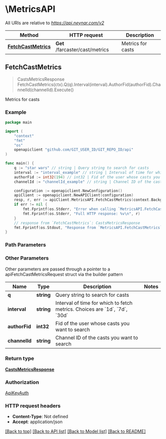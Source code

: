 # \MetricsAPI

All URIs are relative to *https://api.neynar.com/v2*

Method | HTTP request | Description
------------- | ------------- | -------------
[**FetchCastMetrics**](MetricsAPI.md#FetchCastMetrics) | **Get** /farcaster/cast/metrics | Metrics for casts



## FetchCastMetrics

> CastsMetricsResponse FetchCastMetrics(ctx).Q(q).Interval(interval).AuthorFid(authorFid).ChannelId(channelId).Execute()

Metrics for casts



### Example

```go
package main

import (
	"context"
	"fmt"
	"os"
	openapiclient "github.com/GIT_USER_ID/GIT_REPO_ID/api"
)

func main() {
	q := "star wars" // string | Query string to search for casts
	interval := "interval_example" // string | Interval of time for which to fetch metrics. Choices are `1d`, `7d`, `30d` (optional)
	authorFid := int32(194) // int32 | Fid of the user whose casts you want to search (optional)
	channelId := "channelId_example" // string | Channel ID of the casts you want to search (optional)

	configuration := openapiclient.NewConfiguration()
	apiClient := openapiclient.NewAPIClient(configuration)
	resp, r, err := apiClient.MetricsAPI.FetchCastMetrics(context.Background()).Q(q).Interval(interval).AuthorFid(authorFid).ChannelId(channelId).Execute()
	if err != nil {
		fmt.Fprintf(os.Stderr, "Error when calling `MetricsAPI.FetchCastMetrics``: %v\n", err)
		fmt.Fprintf(os.Stderr, "Full HTTP response: %v\n", r)
	}
	// response from `FetchCastMetrics`: CastsMetricsResponse
	fmt.Fprintf(os.Stdout, "Response from `MetricsAPI.FetchCastMetrics`: %v\n", resp)
}
```

### Path Parameters



### Other Parameters

Other parameters are passed through a pointer to a apiFetchCastMetricsRequest struct via the builder pattern


Name | Type | Description  | Notes
------------- | ------------- | ------------- | -------------
 **q** | **string** | Query string to search for casts | 
 **interval** | **string** | Interval of time for which to fetch metrics. Choices are &#x60;1d&#x60;, &#x60;7d&#x60;, &#x60;30d&#x60; | 
 **authorFid** | **int32** | Fid of the user whose casts you want to search | 
 **channelId** | **string** | Channel ID of the casts you want to search | 

### Return type

[**CastsMetricsResponse**](CastsMetricsResponse.md)

### Authorization

[ApiKeyAuth](../README.md#ApiKeyAuth)

### HTTP request headers

- **Content-Type**: Not defined
- **Accept**: application/json

[[Back to top]](#) [[Back to API list]](../README.md#documentation-for-api-endpoints)
[[Back to Model list]](../README.md#documentation-for-models)
[[Back to README]](../README.md)

